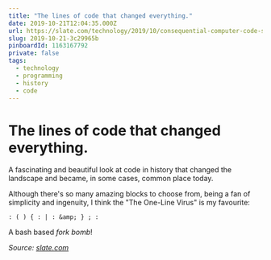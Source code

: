 ```yaml
---
title: "The lines of code that changed everything."
date: 2019-10-21T12:04:35.000Z
url: https://slate.com/technology/2019/10/consequential-computer-code-software-history.html
slug: 2019-10-21-3c29965b
pinboardId: 1163167792
private: false
tags:
  - technology
  - programming
  - history
  - code
---
```


# The lines of code that changed everything.

A fascinating and beautiful look at code in history that changed the landscape and became, in some cases, common place today.

Although there's so many amazing blocks to choose from, being a fan of simplicity and ingenuity, I think the "The One-Line Virus" is my favourite:

    : ( ) { : | : &amp; } ; : 
    

A bash based _fork bomb_!

_Source: [slate.com](https://slate.com/technology/2019/10/consequential-computer-code-software-history.html)_
